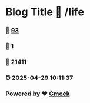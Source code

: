 # Blog Title :link: /life 
### :page_facing_up: [93](/life/tag.html) 
### :speech_balloon: 1 
### :hibiscus: 21411 
### :alarm_clock: 2025-04-29 10:11:37 
### Powered by :heart: [Gmeek](https://github.com/Meekdai/Gmeek)
